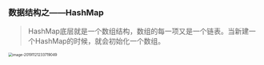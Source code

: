 ### 数据结构之——HashMap

> HashMap底层就是一个数组结构，数组的每一项又是一个链表。当新建一个HashMap的时候，就会初始化一个数组。

<img src="/Users/burt/Downloads/xustudy/数据结构之——HashMap/image-20191121233719049.png" alt="image-20191121233719049" style="zoom:50%;" />

